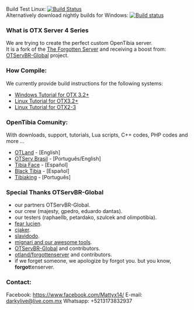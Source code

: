 Build Test Linux: [![Build Status](https://travis-ci.org/jlcvp/otxserver.svg?branch=otxserv3)](https://travis-ci.org/mattyx14/otxserver)
<br>Alternatively download nightly builds for Windows: [![Build status](https://ci.appveyor.com/api/projects/status/e7qmnb9p3yu8q1e3/branch/otxserv4?svg=true)](https://ci.appveyor.com/project/mattyx14/otxserver/branch/otxserv4)


### What is OTX Server 4 Series

We are trying to create the perfect custom OpenTibia server.
<br>It is a fork of the [The Forgotten Server](https://github.com/otland/forgottenserver) and receiving a boost from: [OTServBR-Global](https://github.com/opentibiabr/OTServBR-Global) project.

### How Compile:
We currently provide build instructions for the following systems:
* [Windows Tutorial for OTX 3.2+](https://github.com/mattyx14/otxserver/wiki/Compilling-on-Windows) 
* [Linux Tutorial for OTX3.2+](https://github.com/mattyx14/otxserver/wiki/Compilling-OTX3.2--on-Linux)
* [Linux Tutorial for OTX2-3](https://github.com/mattyx14/otxserver/wiki/Compiling-OTX2-on-Ubuntu)

### OpenTibia Comunity:
With downloads, support, tutorials, Lua scripts, C++ codes, PHP codes and more ...
* [OTLand](https://otland.net/) - [English]
* [OTServ Brasil](https://forums.otserv.com.br/) - [Português/English]
* [Tibia Face](http://tibiaface.com/) - [Español]
* [Black Tibia](http://blacktibia.foroactivo.com/) - [Español]
* [Tibiaking](http://www.tibiaking.com/forum/) - [Português]

### Special Thanks OTServBR-Global
- our partners OTServBR-Global.
- our crew (majesty, gpedro, eduardo dantas).
- our testers (raphaellb, petardako, szulcek and olimpotibia).
- [fear lucien](https://github.com/FearLucien).
- [cjaker](https://github.com/Eternal-Scripts).
- [slavidodo](https://github.com/slavidodo).
- [mignari and our awesome tools](https://github.com/ottools).
- [OTServBR-Global](https://github.com/opentibiabr/OTServBR-Global) and contributors.
- [otland/forgottenserver](https://github.com/otland/forgottenserver) and contributors.
- if we forget someone, we apologize by forgot you. but you know, **forgot**tenserver.

### Contact:
Facebook: https://www.facebook.com/Mattyx14/
E-mail: darkylive@live.com.mx
Whatsapp: +5213173832937
